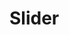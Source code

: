 # Slider <Badges :texts="badges" />

<script setup>
  import pkg from '@studiometa/ui/molecules/Slider/package.json';
  import appJsRaw from './app.js?raw';
  import SliderJsRaw from './Slider.js?raw';
  import AppTwigRaw from './app.twig?raw';

  const badges = [`v${pkg.version}`, 'JS'];

  const files = [
    {
      label: 'app.js',
      lang: 'js',
      content: appJsRaw,
    },
    {
      label: 'Slider.js',
      lang: 'js',
      content: SliderJsRaw,
    },
    {
      label: 'app.twig',
      lang: 'twig',
      content: AppTwigRaw,
    }
  ];
</script>

<Story src="./story.html" :files="files" />
